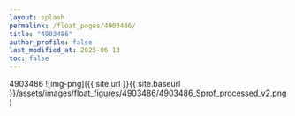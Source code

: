 ```yaml
---
layout: splash
permalink: /float_pages/4903486/
title: "4903486"
author_profile: false
last_modified_at: 2025-06-13
toc: false
---
```

 
4903486
![img-png]({{ site.url }}{{ site.baseurl }}/assets/images/float_figures/4903486/4903486_Sprof_processed_v2.png)